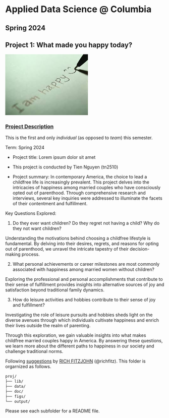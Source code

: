 # Applied Data Science @ Columbia
## Spring 2024
## Project 1: What made you happy today?

![image](figs/title.jpeg)

### [Project Description](doc/Proj1_desc.md)
This is the first and only *individual* (as opposed to *team*) this semester. 

Term: Spring 2024

+ Project title: Lorem ipsum dolor sit amet
+ This project is conducted by Tien Nguyen (tn2510)

+ Project summary: In contemporary America, the choice to lead a childfree life is increasingly prevalent. This project delves into the intricacies of happiness among married couples who have consciously opted out of parenthood. Through comprehensive research and interviews, several key inquiries were addressed to illuminate the facets of their contentment and fulfillment.

Key Questions Explored:

1. Do they ever want children? Do they regret not having a child? Why do they not want children?

Understanding the motivations behind choosing a childfree lifestyle is fundamental. By delving into their desires, regrets, and reasons for opting out of parenthood, we unravel the intricate tapestry of their decision-making process.

2. What personal achievements or career milestones are most commonly associated with happiness among married women without children?

Exploring the professional and personal accomplishments that contribute to their sense of fulfillment provides insights into alternative sources of joy and satisfaction beyond traditional family dynamics.

3. How do leisure activities and hobbies contribute to their sense of joy and fulfillment?

Investigating the role of leisure pursuits and hobbies sheds light on the diverse avenues through which individuals cultivate happiness and enrich their lives outside the realm of parenting.

Through this exploration, we gain valuable insights into what makes childfree married couples happy in America. By answering these questions, we learn more about the different paths to happiness in our society and challenge traditional norms.

Following [suggestions](http://nicercode.github.io/blog/2013-04-05-projects/) by [RICH FITZJOHN](http://nicercode.github.io/about/#Team) (@richfitz). This folder is orgarnized as follows.

```
proj/
├── lib/
├── data/
├── doc/
├── figs/
└── output/
```

Please see each subfolder for a README file.
